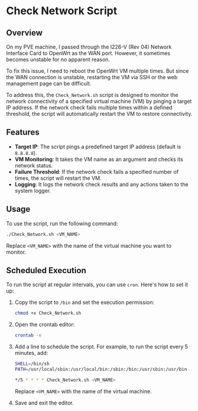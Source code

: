 # Check Network Script

## Overview

On my PVE machine, I passed through the I226-V (Rev 04) Network Interface Card to OpenWrt as the WAN port. However, it sometimes becomes unstable for no apparent reason.

To fix this issue, I need to reboot the OpenWrt VM multiple times. But since the WAN connection is unstable, restarting the VM via SSH or the web management page can be difficult.

To address this, the `Check_Network.sh` script is designed to monitor the network connectivity of a specified virtual machine (VM) by pinging a target IP address. If the network check fails multiple times within a defined threshold, the script will automatically restart the VM to restore connectivity.


## Features

- **Target IP**: The script pings a predefined target IP address (default is `8.8.8.8`).
- **VM Monitoring**: It takes the VM name as an argument and checks its network status.
- **Failure Threshold**: If the network check fails a specified number of times, the script will restart the VM.
- **Logging**: It logs the network check results and any actions taken to the system logger.

## Usage

To use the script, run the following command:

```bash
./Check_Network.sh <VM_NAME>
```

Replace `<VM_NAME>` with the name of the virtual machine you want to monitor.

## Scheduled Execution

To run the script at regular intervals, you can use `cron`. Here's how to set it up:
1. Copy the script to `/bin` and set the execution permission:
    ```bash
    chmod +x Check_Network.sh
    ```
2. Open the crontab editor:
    ```bash
    crontab -e
    ```

3. Add a line to schedule the script. For example, to run the script every 5 minutes, add:
    ```bash
    SHELL=/bin/sh
    PATH=/usr/local/sbin:/usr/local/bin:/sbin:/bin:/usr/sbin:/usr/bin
    
    */5 * * * * Check_Network.sh <VM_NAME>
    ```

    Replace `<VM_NAME>` with the name of the virtual machine.

4. Save and exit the editor.

